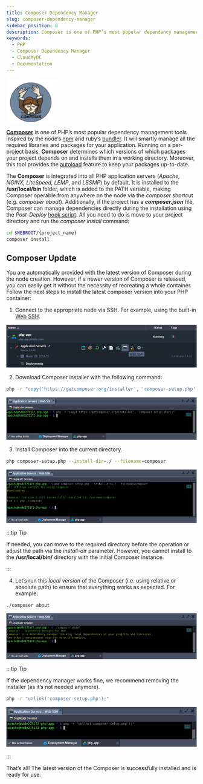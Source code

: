 ```yaml
---
title: Composer Dependency Manager
slug: composer-dependency-manager
sidebar_position: 8
description: Composer is one of PHP’s most popular dependency management tools inspired by the node’s npm and ruby’s bundler. 
keywords:
  - PHP
  - Composer Dependency Manager
  - CloudMyDC
  - Documentation
---
```


<div style={{
    display: 'grid',
    gridTemplateColumns: '0.15fr 1fr',
    gap: '10px'
}}>
<div>
<div style={{
    display: 'flex',
    alignItems: 'center',
    justifyContent: 'cetner',
}}>

![Locale Dropdown](./img/ComposerDependencyManager/01-php-composer-logo.png)

</div>
</div>
<div>

[**Composer**](https://getcomposer.org/) is one of PHP’s most popular dependency management tools inspired by the node’s [npm](https://www.npmjs.com/) and ruby’s [bundler](https://bundler.io/). It will smartly manage all the required libraries and packages for your application. Running on a per-project basis, **Composer** determines which versions of which packages your project depends on and installs them in a working directory. Moreover, this tool provides the [autoload](https://getcomposer.org/doc/04-schema.md#autoload) feature to keep your packages up-to-date.

</div>
</div>

The **Composer** is integrated into all PHP application servers (_Apache, NGINX, LiteSpeed, LEMP_, and _LSSMP_) by default. It is installed to the **/usr/local/bin** folder, which is added to the PATH variable, making Composer operable from anywhere on the node via the _composer_ shortcut (e.g. _composer about_). Additionally, if the project has a **_composer.json_** file, Composer can manage dependencies directly during the installation using the _Post-Deploy_ [hook script](/deployment/deployment-hooks). All you need to do is move to your project directory and run the _composer install_ command:

```bash
cd $WEBROOT/{project_name}
composer install
```

## Composer Update

You are automatically provided with the latest version of Composer during the node creation. However, if a newer version of Composer is released, you can easily get it without the necessity of recreating a whole container. Follow the next steps to install the latest composer version into your PHP container:

1. Connect to the appropriate node via SSH. For example, using the built-in [Web SSH](/deployment-tools/ssh/ssh-access/web-ssh).

<div style={{
    display:'flex',
    justifyContent: 'center',
    margin: '0 0 1rem 0'
}}>

![Locale Dropdown](./img/ComposerDependencyManager/02-apache-web-ssh-access.png)

</div>

2. Download Composer installer with the following command:

```bash
php -r "copy('https://getcomposer.org/installer', 'composer-setup.php');"
```

<div style={{
    display:'flex',
    justifyContent: 'center',
    margin: '0 0 1rem 0'
}}>

![Locale Dropdown](./img/ComposerDependencyManager/03-ssh-download-composer-installer.png)

</div>

3. Install Composer into the current directory.

```bash
php composer-setup.php --install-dir=./ --filename=composer
```

<div style={{
    display:'flex',
    justifyContent: 'center',
    margin: '0 0 1rem 0'
}}>

![Locale Dropdown](./img/ComposerDependencyManager/04-ssh-install-php-composer.png)

</div>

:::tip Tip

If needed, you can move to the required directory before the operation or adjust the path via the _install-dir_ parameter. However, you cannot install to the **/usr/local/bin/** directory with the initial Composer instance.

:::

4. Let’s run this _local version_ of the Composer (i.e. using relative or absolute path) to ensure that everything works as expected. For example:

```bash
./composer about
```

<div style={{
    display:'flex',
    justifyContent: 'center',
    margin: '0 0 1rem 0'
}}>

![Locale Dropdown](./img/ComposerDependencyManager/05-ssh-php-composer-about.png)

</div>

:::tip Tip

If the dependency manager works fine, we recommend removing the installer (as it’s not needed anymore).

```bash
php -r "unlink('composer-setup.php');"
```

<div style={{
    display:'flex',
    justifyContent: 'center',
    margin: '0 0 1rem 0'
}}>

![Locale Dropdown](./img/ComposerDependencyManager/06-ssh-remove-composer-installer.png)

</div>

:::

That’s all! The latest version of the Composer is successfully installed and is ready for use.
